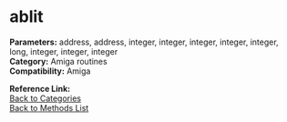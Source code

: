 # ablit

**Parameters:** address, address, integer, integer, integer, integer, integer, long, integer, integer, integer  
**Category:** Amiga routines  
**Compatibility:** Amiga  

**Reference Link:**  
[Back to Categories](../categories/amiga_routines.md)  
[Back to Methods List](../../SUMMARY.md)
